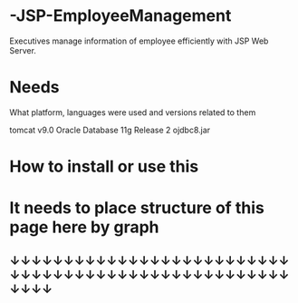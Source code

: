 # -JSP-EmployeeManagement
Executives manage information of employee efficiently with JSP Web Server.

# Needs
What platform, languages were used and versions related to them

tomcat v9.0
Oracle Database 11g Release 2
ojdbc8.jar

# How to install or use this

# It needs to place structure of this page here by graph
## ↓↓↓↓↓↓↓↓↓↓↓↓↓↓↓↓↓↓↓↓↓↓↓↓↓↓↓↓↓↓↓↓↓↓↓↓↓↓↓↓↓↓↓↓↓↓↓↓↓↓↓↓↓↓↓↓
